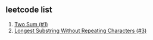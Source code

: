 ## leetcode list

1. [Two Sum (#1)](https://leetcode.com/problems/two-sum/description/)
2. [Longest Substring Without Repeating Characters (#3)](https://leetcode.com/problems/longest-substring-without-repeating-characters/description/)